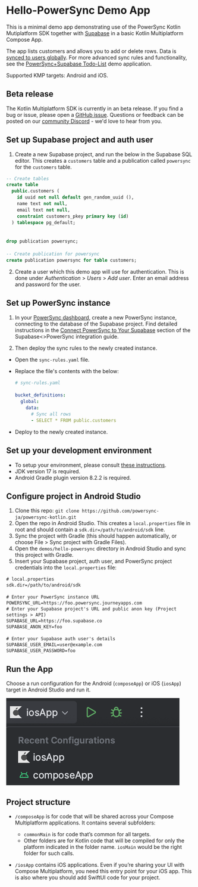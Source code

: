 # Hello-PowerSync Demo App

This is a minimal demo app demonstrating use of the PowerSync Kotlin Mutiplatform SDK together
with [Supabase](https://supabase.com/) in a basic Kotlin Multiplatform Compose App.

The app lists customers and allows you to add or delete rows.
Data is [synced to users globally](https://docs.powersync.com/usage/sync-rules/example-global-data). For more advanced sync rules and functionality, see the [PowerSync+Supabase Todo-List](../supabase-todolist/README.md) demo application.

Supported KMP targets: Android and iOS.

## Beta release

The Kotlin Multiplatform SDK is currently in an beta release. If you find a bug or issue, please
open a [GitHub issue](https://github.com/powersync-ja/powersync-kotlin/issues). Questions or
feedback can be posted on our [community Discord](https://discord.gg/powersync) - we'd love to hear
from you.

## Set up Supabase project and auth user
1. Create a new Supabase project, and run the below in the Supabase SQL editor. This creates a `customers` table and a publication called `powersync` for the `customers` table.

```sql
-- Create tables
create table
  public.customers (
    id uuid not null default gen_random_uuid (),
    name text not null,
    email text not null,
    constraint customers_pkey primary key (id)
  ) tablespace pg_default;


drop publication powersync;

-- Create publication for powersync
create publication powersync for table customers;

```

2. Create a user which this demo app will use for authentication. This is done under *Authentication* > *Users* > *Add user*. Enter an email address and password for the user.

## Set up PowerSync instance
1. In your [PowerSync dashboard](https://powersync.journeyapps.com/), create a new PowerSync instance, connecting to the database of the Supabase project. Find detailed instructions in the [Connect PowerSync to Your Supabase](https://docs.powersync.com/integration-guides/supabase-+-powersync#connect-powersync-to-your-supabase) section of the Supabase<>PowerSync integration guide.

2. Then deploy the sync rules to the newly created instance.
  - Open the `sync-rules.yaml` file.
  - Replace the file's contents with the below:

    ```yml
    # sync-rules.yaml

    bucket_definitions:
      global:
        data:
          # Sync all rows
          - SELECT * FROM public.customers
    ```
  - Deploy to the newly created instance.

## Set up your development environment
* To setup your environment, please consult [these instructions](https://www.jetbrains.com/help/kotlin-multiplatform-dev/compose-multiplatform-setup.html).
* JDK version 17 is required.
* Android Gradle plugin version 8.2.2 is required.

## Configure project in Android Studio

1. Clone this repo: ```git clone https://github.com/powersync-ja/powersync-kotlin.git```
2. Open the repo in Android Studio. This creates a `local.properties` file in root and should contain a `sdk.dir=/path/to/android/sdk` line.
3. Sync the project with Gradle (this should happen automatically, or choose File > Sync project with Gradle Files).
4. Open the `demos/hello-powersync` directory in Android Studio and sync this project with Gradle.
5. Insert your Supabase project, auth user, and PowerSync project credentials into the `local.properties` file:

```
# local.properties
sdk.dir=/path/to/android/sdk

# Enter your PowerSync instance URL
POWERSYNC_URL=https://foo.powersync.journeyapps.com
# Enter your Supabase project's URL and public anon key (Project settings > API)
SUPABASE_URL=https://foo.supabase.co
SUPABASE_ANON_KEY=foo

# Enter your Supabase auth user's details
SUPABASE_USER_EMAIL=user@example.com
SUPABASE_USER_PASSWORD=foo
```

## Run the App
Choose a run configuration for the Android (`composeApp`) or iOS (`iosApp`) target in Android Studio and run it.

![run-configuration](/docs/assets/android-studio-run-configuration.png)

## Project structure

[//]: # (TODO)

* `/composeApp` is for code that will be shared across your Compose Multiplatform applications.
  It contains several subfolders:
    - `commonMain` is for code that’s common for all targets.
    - Other folders are for Kotlin code that will be compiled for only the platform indicated in the
      folder name.
      `iosMain` would be the right folder for such calls.

* `/iosApp` contains iOS applications. Even if you’re sharing your UI with Compose Multiplatform,
  you need this entry point for your iOS app. This is also where you should add SwiftUI code for
  your project.
